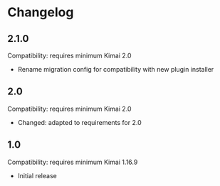 # Changelog

## 2.1.0

Compatibility: requires minimum Kimai 2.0

- Rename migration config for compatibility with new plugin installer

## 2.0

Compatibility: requires minimum Kimai 2.0

- Changed: adapted to requirements for 2.0

## 1.0

Compatibility: requires minimum Kimai 1.16.9

- Initial release